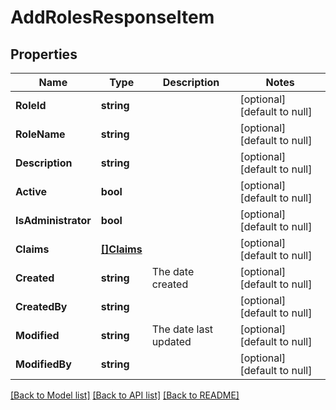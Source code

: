 # AddRolesResponseItem

## Properties
Name | Type | Description | Notes
------------ | ------------- | ------------- | -------------
**RoleId** | **string** |  | [optional] [default to null]
**RoleName** | **string** |  | [optional] [default to null]
**Description** | **string** |  | [optional] [default to null]
**Active** | **bool** |  | [optional] [default to null]
**IsAdministrator** | **bool** |  | [optional] [default to null]
**Claims** | [**[]Claims**](claims.md) |  | [optional] [default to null]
**Created** | **string** | The date created | [optional] [default to null]
**CreatedBy** | **string** |  | [optional] [default to null]
**Modified** | **string** | The date last updated | [optional] [default to null]
**ModifiedBy** | **string** |  | [optional] [default to null]

[[Back to Model list]](../README.md#documentation-for-models) [[Back to API list]](../README.md#documentation-for-api-endpoints) [[Back to README]](../README.md)


